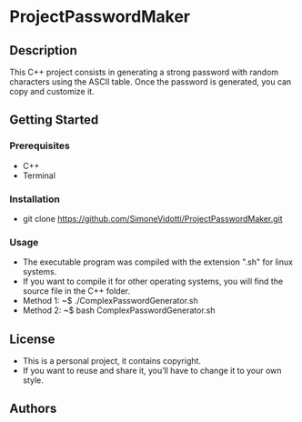 # ProjectPasswordMaker

## Description

 This C++ project consists in generating a strong password with random characters using the ASCII table.
 Once the password is generated, you can copy and customize it.

## Getting Started

### Prerequisites

* C++
* Terminal

### Installation

* git clone https://github.com/SimoneVidotti/ProjectPasswordMaker.git

### Usage

* The executable program was compiled with the extension ".sh" for linux systems.
* If you want to compile it for other operating systems, you will find the source file in the C++ folder.
* Method 1: ~$ ./ComplexPasswordGenerator.sh
* Method 2: ~$ bash ComplexPasswordGenerator.sh

## License

* This is a personal project, it contains copyright.
* If you want to reuse and share it, you’ll have to change it to your own style.

## Authors
